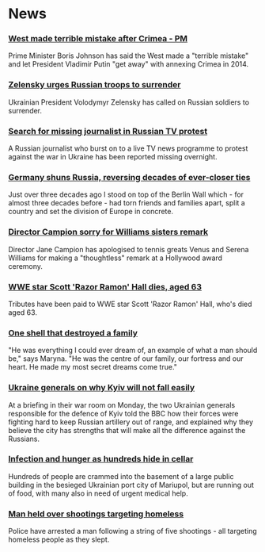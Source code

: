 # News
### [West made terrible mistake after Crimea - PM](https://www.bbc.com/news/uk-60745961)
Prime Minister Boris Johnson has said the West made a "terrible mistake" and let President Vladimir Putin "get away" with annexing Crimea in 2014. 
### [Zelensky urges Russian troops to surrender](https://www.bbc.com/news/world-europe-60748234)
Ukrainian President Volodymyr Zelensky has called on Russian soldiers to surrender.
### [Search for missing journalist in Russian TV protest](https://www.bbc.com/news/world-europe-60749279)
A Russian journalist who burst on to a live TV news programme to protest against the war in Ukraine has been reported missing overnight. 
### [Germany shuns Russia, reversing decades of ever-closer ties](https://www.bbc.com/news/world-europe-60743342)
Just over three decades ago I stood on top of the Berlin Wall which - for almost three decades before - had torn friends and families apart, split a country and set the division of Europe in concrete.  
### [Director Campion sorry for Williams sisters remark](https://www.bbc.com/news/entertainment-arts-60748461)
Director Jane Campion has apologised to tennis greats Venus and Serena Williams for making a "thoughtless" remark at a Hollywood award ceremony.
### [WWE star Scott 'Razor Ramon' Hall dies, aged 63](https://www.bbc.com/news/newsbeat-60750311)
Tributes have been paid to WWE star Scott 'Razor Ramon' Hall, who's died aged 63.
### [One shell that destroyed a family](https://www.bbc.com/news/world-europe-60742263)
"He was everything I could ever dream of, an example of what a man should be," says Maryna. "He was the centre of our family, our fortress and our heart. He made my most secret dreams come true."
### [Ukraine generals on why Kyiv will not fall easily](https://www.bbc.com/news/world-europe-60745493)
At a briefing in their war room on Monday, the two Ukrainian generals responsible for the defence of Kyiv told the BBC how their forces were fighting hard to keep Russian artillery out of range, and explained why they believe the city has strengths that will make all the difference against the Russians.
### [Infection and hunger as hundreds hide in cellar](https://www.bbc.com/news/world-europe-60736845)
Hundreds of people are crammed into the basement of a large public building in the besieged Ukrainian port city of Mariupol, but are running out of food, with many also in need of urgent medical help.  
### [Man held over shootings targeting homeless](https://www.bbc.com/news/world-us-canada-60752390)
Police have arrested a man following a string of five shootings - all targeting homeless people as they slept. 
